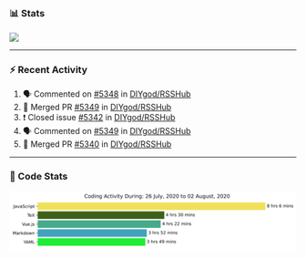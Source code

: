 ### :bar_chart: Stats

<a href="#">
  <img align="center" src="https://github-readme-stats.vercel.app/api?username=henryqw&count_private=true&show_icons=true" />
</a>
<!-- <a href="#">
  <img align="center" src="https://github-readme-stats-git-master.henryqw.vercel.app/api/top-langs/?username=HenryQW&layout=compact" />
</a> -->

---

### :zap: Recent Activity

<!--START_SECTION:activity-->

1. 🗣 Commented on [#5348](https://github.com//DIYgod/RSSHub/issues/5348) in [DIYgod/RSSHub](https://github.com//DIYgod/RSSHub)
2. 🎉 Merged PR [#5349](https://github.com//DIYgod/RSSHub/pull/5349) in [DIYgod/RSSHub](https://github.com//DIYgod/RSSHub)
3. ❗️ Closed issue [#5342](https://github.com//DIYgod/RSSHub/issues/5342) in [DIYgod/RSSHub](https://github.com//DIYgod/RSSHub)
4. 🗣 Commented on [#5349](https://github.com//DIYgod/RSSHub/issues/5349) in [DIYgod/RSSHub](https://github.com//DIYgod/RSSHub)
5. 🎉 Merged PR [#5340](https://github.com//DIYgod/RSSHub/pull/5340) in [DIYgod/RSSHub](https://github.com//DIYgod/RSSHub)
<!--END_SECTION:activity-->

---

### :calendar: Code Stats

![WakaTime](https://github.com/HenryQW/HenryQW/blob/master/images/stat.svg)
